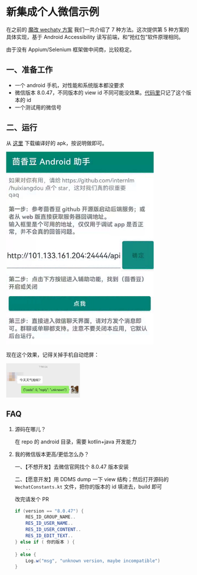 # 新集成个人微信示例

在之前的 [魔改 wechaty 方案](./add_wechat_group_zh.md) 我们一共介绍了 7 种方法。这次提供第 5 种方案的具体实现，基于 Android Accessibility 读写前端，和“抢红包”软件原理相同。

由于没有 Appium/Selenium 框架做中间商，比较稳定。

## 一、准备工作

* 一个 android 手机，对性能和系统版本都没要求
* 微信版本 8.0.47，不同版本的 view id 不同可能没效果。[代码里](https://github.com/InternLM/HuixiangDou/blob/main/android/demo/src/main/java/com/carlos/grabredenvelope/demo/WechatConstants.kt)只记了这个版本的 id
* 一个测试用的微信号

## 二、运行

从 [这里](https://github.com/InternLM/HuixiangDou/releases/download/v0.1.0rc1/huixaingdou-1.0.0.apk) 下载编译好的 apk，按说明做即可。

<img src="./figures/wechat-android-homepage.jpg" width="400">

现在这个效果，记得关掉手机自动熄屏：

<img src="./figures/wechat-android-example.jpg" width="200">

## FAQ

1. 源码在哪儿？

    在 repo 的 android 目录，需要 kotlin+java 开发能力

2. 我的微信版本更高/更低怎么办？

    一、【不想开发】去微信官网找个 8.0.47 版本安装

    二、【愿意开发】用 DDMS dump 一下 view 结构；然后打开源码的 `WechatConstants.kt` 文件，把你的版本的 id 填进去，build 即可

    改完请发个 PR

    ```java
    if (version == "8.0.47") {
        RES_ID_GROUP_NAME..
        RES_ID_USER_NAME..
        RES_ID_USER_CONTENT..
        RES_ID_EDIT_TEXT..
    } else if ( 你的版本 ) {
        ..
    } else {
        Log.w("msg", "unknown version, maybe incompatible")
    }
    ```
